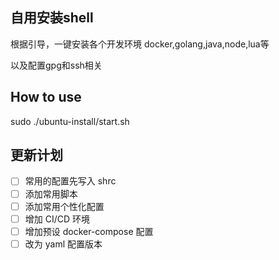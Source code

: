## 自用安装shell

根据引导，一键安装各个开发环境 docker,golang,java,node,lua等

以及配置gpg和ssh相关

## How to use

sudo ./ubuntu-install/start.sh

## 更新计划

- [ ] 常用的配置先写入 shrc
- [ ] 添加常用脚本
- [ ] 添加常用个性化配置
- [ ] 增加 CI/CD 环境
- [ ] 增加预设 docker-compose 配置
- [ ] 改为 yaml 配置版本
